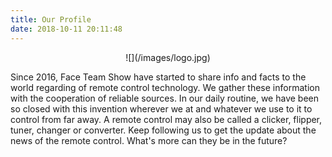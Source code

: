 ```yaml
---
title: Our Profile
date: 2018-10-11 20:11:48
---
```


<center>
![](/images/logo.jpg)
</center>


Since 2016, Face Team Show have started to share info and facts to the world regarding of remote control technology. We gather these information with the cooperation of reliable sources. In our daily routine, we have been so closed with this invention wherever we at and whatever we use to it to control from far away. A remote control may also be called a clicker, flipper, tuner, changer or converter. Keep following us to get the update about the news of the remote control. What's more can they be in the future?